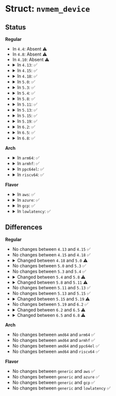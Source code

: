 # Struct: <code>nvmem_device</code>

## Status
<b>Regular</b>
<ul>
<li>
In <code>4.4</code>: Absent ⚠️
</li>
<li>
In <code>4.8</code>: Absent ⚠️
</li>
<li>
In <code>4.10</code>: Absent ⚠️
</li>
<li>
<details>
<summary>In <code>4.13</code>: ✅</summary>

```c
struct nvmem_device {
    const char *name;
    struct module *owner;
    struct device dev;
    int stride;
    int word_size;
    int ncells;
    int id;
    int users;
    size_t size;
    bool read_only;
    int flags;
    struct bin_attribute eeprom;
    struct device *base_dev;
    nvmem_reg_read_t reg_read;
    nvmem_reg_write_t reg_write;
    void *priv;
};
```
</details>
</li>
<li>
<details>
<summary>In <code>4.15</code>: ✅</summary>

```c
struct nvmem_device {
    const char *name;
    struct module *owner;
    struct device dev;
    int stride;
    int word_size;
    int ncells;
    int id;
    int users;
    size_t size;
    bool read_only;
    int flags;
    struct bin_attribute eeprom;
    struct device *base_dev;
    nvmem_reg_read_t reg_read;
    nvmem_reg_write_t reg_write;
    void *priv;
};
```
</details>
</li>
<li>
<details>
<summary>In <code>4.18</code>: ✅</summary>

```c
struct nvmem_device {
    const char *name;
    struct module *owner;
    struct device dev;
    int stride;
    int word_size;
    int ncells;
    int id;
    int users;
    size_t size;
    bool read_only;
    int flags;
    struct bin_attribute eeprom;
    struct device *base_dev;
    nvmem_reg_read_t reg_read;
    nvmem_reg_write_t reg_write;
    void *priv;
};
```
</details>
</li>
<li>
<details>
<summary>In <code>5.0</code>: ✅</summary>

```c
struct nvmem_device {
    struct module *owner;
    struct device dev;
    int stride;
    int word_size;
    int id;
    struct kref refcnt;
    size_t size;
    bool read_only;
    int flags;
    enum nvmem_type type;
    struct bin_attribute eeprom;
    struct device *base_dev;
    struct list_head cells;
    nvmem_reg_read_t reg_read;
    nvmem_reg_write_t reg_write;
    void *priv;
};
```
</details>
</li>
<li>
<details>
<summary>In <code>5.3</code>: ✅</summary>

```c
struct nvmem_device {
    struct module *owner;
    struct device dev;
    int stride;
    int word_size;
    int id;
    struct kref refcnt;
    size_t size;
    bool read_only;
    int flags;
    enum nvmem_type type;
    struct bin_attribute eeprom;
    struct device *base_dev;
    struct list_head cells;
    nvmem_reg_read_t reg_read;
    nvmem_reg_write_t reg_write;
    void *priv;
};
```
</details>
</li>
<li>
<details>
<summary>In <code>5.4</code>: ✅</summary>

```c
struct nvmem_device {
    struct module *owner;
    struct device dev;
    int stride;
    int word_size;
    int id;
    struct kref refcnt;
    size_t size;
    bool read_only;
    int flags;
    enum nvmem_type type;
    struct bin_attribute eeprom;
    struct device *base_dev;
    struct list_head cells;
    nvmem_reg_read_t reg_read;
    nvmem_reg_write_t reg_write;
    void *priv;
};
```
</details>
</li>
<li>
<details>
<summary>In <code>5.8</code>: ✅</summary>

```c
struct nvmem_device {
    struct module *owner;
    struct device dev;
    int stride;
    int word_size;
    int id;
    struct kref refcnt;
    size_t size;
    bool read_only;
    bool root_only;
    int flags;
    enum nvmem_type type;
    struct bin_attribute eeprom;
    struct device *base_dev;
    struct list_head cells;
    nvmem_reg_read_t reg_read;
    nvmem_reg_write_t reg_write;
    struct gpio_desc *wp_gpio;
    void *priv;
};
```
</details>
</li>
<li>
<details>
<summary>In <code>5.11</code>: ✅</summary>

```c
struct nvmem_device {
    struct module *owner;
    struct device dev;
    int stride;
    int word_size;
    int id;
    struct kref refcnt;
    size_t size;
    bool read_only;
    bool root_only;
    int flags;
    enum nvmem_type type;
    struct bin_attribute eeprom;
    struct device *base_dev;
    struct list_head cells;
    const struct nvmem_keepout *keepout;
    unsigned int nkeepout;
    nvmem_reg_read_t reg_read;
    nvmem_reg_write_t reg_write;
    struct gpio_desc *wp_gpio;
    void *priv;
};
```
</details>
</li>
<li>
<details>
<summary>In <code>5.13</code>: ✅</summary>

```c
struct nvmem_device {
    struct module *owner;
    struct device dev;
    int stride;
    int word_size;
    int id;
    struct kref refcnt;
    size_t size;
    bool read_only;
    bool root_only;
    int flags;
    enum nvmem_type type;
    struct bin_attribute eeprom;
    struct device *base_dev;
    struct list_head cells;
    const struct nvmem_keepout *keepout;
    unsigned int nkeepout;
    nvmem_reg_read_t reg_read;
    nvmem_reg_write_t reg_write;
    struct gpio_desc *wp_gpio;
    void *priv;
};
```
</details>
</li>
<li>
<details>
<summary>In <code>5.15</code>: ✅</summary>

```c
struct nvmem_device {
    struct module *owner;
    struct device dev;
    int stride;
    int word_size;
    int id;
    struct kref refcnt;
    size_t size;
    bool read_only;
    bool root_only;
    int flags;
    enum nvmem_type type;
    struct bin_attribute eeprom;
    struct device *base_dev;
    struct list_head cells;
    const struct nvmem_keepout *keepout;
    unsigned int nkeepout;
    nvmem_reg_read_t reg_read;
    nvmem_reg_write_t reg_write;
    struct gpio_desc *wp_gpio;
    void *priv;
};
```
</details>
</li>
<li>
<details>
<summary>In <code>5.19</code>: ✅</summary>

```c
struct nvmem_device {
    struct module *owner;
    struct device dev;
    int stride;
    int word_size;
    int id;
    struct kref refcnt;
    size_t size;
    bool read_only;
    bool root_only;
    int flags;
    enum nvmem_type type;
    struct bin_attribute eeprom;
    struct device *base_dev;
    struct list_head cells;
    const struct nvmem_keepout *keepout;
    unsigned int nkeepout;
    nvmem_reg_read_t reg_read;
    nvmem_reg_write_t reg_write;
    nvmem_cell_post_process_t cell_post_process;
    struct gpio_desc *wp_gpio;
    void *priv;
};
```
</details>
</li>
<li>
<details>
<summary>In <code>6.2</code>: ✅</summary>

```c
struct nvmem_device {
    struct module *owner;
    struct device dev;
    int stride;
    int word_size;
    int id;
    struct kref refcnt;
    size_t size;
    bool read_only;
    bool root_only;
    int flags;
    enum nvmem_type type;
    struct bin_attribute eeprom;
    struct device *base_dev;
    struct list_head cells;
    const struct nvmem_keepout *keepout;
    unsigned int nkeepout;
    nvmem_reg_read_t reg_read;
    nvmem_reg_write_t reg_write;
    nvmem_cell_post_process_t cell_post_process;
    struct gpio_desc *wp_gpio;
    void *priv;
};
```
</details>
</li>
<li>
<details>
<summary>In <code>6.5</code>: ✅</summary>

```c
struct nvmem_device {
    struct module *owner;
    struct device dev;
    int stride;
    int word_size;
    int id;
    struct kref refcnt;
    size_t size;
    bool read_only;
    bool root_only;
    int flags;
    enum nvmem_type type;
    struct bin_attribute eeprom;
    struct device *base_dev;
    struct list_head cells;
    const struct nvmem_keepout *keepout;
    unsigned int nkeepout;
    nvmem_reg_read_t reg_read;
    nvmem_reg_write_t reg_write;
    struct gpio_desc *wp_gpio;
    struct nvmem_layout *layout;
    void *priv;
};
```
</details>
</li>
<li>
<details>
<summary>In <code>6.8</code>: ✅</summary>

```c
struct nvmem_device {
    struct module *owner;
    struct device dev;
    struct list_head node;
    int stride;
    int word_size;
    int id;
    struct kref refcnt;
    size_t size;
    bool read_only;
    bool root_only;
    int flags;
    enum nvmem_type type;
    struct bin_attribute eeprom;
    struct device *base_dev;
    struct list_head cells;
    void (*fixup_dt_cell_info)(struct nvmem_device *, struct nvmem_cell_info *);
    const struct nvmem_keepout *keepout;
    unsigned int nkeepout;
    nvmem_reg_read_t reg_read;
    nvmem_reg_write_t reg_write;
    struct gpio_desc *wp_gpio;
    struct nvmem_layout *layout;
    void *priv;
    bool sysfs_cells_populated;
};
```
</details>
</li>
</ul>
<b>Arch</b>
<ul>
<li>
<details>
<summary>In <code>arm64</code>: ✅</summary>

```c
struct nvmem_device {
    struct module *owner;
    struct device dev;
    int stride;
    int word_size;
    int id;
    struct kref refcnt;
    size_t size;
    bool read_only;
    int flags;
    enum nvmem_type type;
    struct bin_attribute eeprom;
    struct device *base_dev;
    struct list_head cells;
    nvmem_reg_read_t reg_read;
    nvmem_reg_write_t reg_write;
    void *priv;
};
```
</details>
</li>
<li>
<details>
<summary>In <code>armhf</code>: ✅</summary>

```c
struct nvmem_device {
    struct module *owner;
    struct device dev;
    int stride;
    int word_size;
    int id;
    struct kref refcnt;
    size_t size;
    bool read_only;
    int flags;
    enum nvmem_type type;
    struct bin_attribute eeprom;
    struct device *base_dev;
    struct list_head cells;
    nvmem_reg_read_t reg_read;
    nvmem_reg_write_t reg_write;
    void *priv;
};
```
</details>
</li>
<li>
<details>
<summary>In <code>ppc64el</code>: ✅</summary>

```c
struct nvmem_device {
    struct module *owner;
    struct device dev;
    int stride;
    int word_size;
    int id;
    struct kref refcnt;
    size_t size;
    bool read_only;
    int flags;
    enum nvmem_type type;
    struct bin_attribute eeprom;
    struct device *base_dev;
    struct list_head cells;
    nvmem_reg_read_t reg_read;
    nvmem_reg_write_t reg_write;
    void *priv;
};
```
</details>
</li>
<li>
<details>
<summary>In <code>riscv64</code>: ✅</summary>

```c
struct nvmem_device {
    struct module *owner;
    struct device dev;
    int stride;
    int word_size;
    int id;
    struct kref refcnt;
    size_t size;
    bool read_only;
    int flags;
    enum nvmem_type type;
    struct bin_attribute eeprom;
    struct device *base_dev;
    struct list_head cells;
    nvmem_reg_read_t reg_read;
    nvmem_reg_write_t reg_write;
    void *priv;
};
```
</details>
</li>
</ul>
<b>Flavor</b>
<ul>
<li>
<details>
<summary>In <code>aws</code>: ✅</summary>

```c
struct nvmem_device {
    struct module *owner;
    struct device dev;
    int stride;
    int word_size;
    int id;
    struct kref refcnt;
    size_t size;
    bool read_only;
    int flags;
    enum nvmem_type type;
    struct bin_attribute eeprom;
    struct device *base_dev;
    struct list_head cells;
    nvmem_reg_read_t reg_read;
    nvmem_reg_write_t reg_write;
    void *priv;
};
```
</details>
</li>
<li>
<details>
<summary>In <code>azure</code>: ✅</summary>

```c
struct nvmem_device {
    struct module *owner;
    struct device dev;
    int stride;
    int word_size;
    int id;
    struct kref refcnt;
    size_t size;
    bool read_only;
    int flags;
    enum nvmem_type type;
    struct bin_attribute eeprom;
    struct device *base_dev;
    struct list_head cells;
    nvmem_reg_read_t reg_read;
    nvmem_reg_write_t reg_write;
    void *priv;
};
```
</details>
</li>
<li>
<details>
<summary>In <code>gcp</code>: ✅</summary>

```c
struct nvmem_device {
    struct module *owner;
    struct device dev;
    int stride;
    int word_size;
    int id;
    struct kref refcnt;
    size_t size;
    bool read_only;
    int flags;
    enum nvmem_type type;
    struct bin_attribute eeprom;
    struct device *base_dev;
    struct list_head cells;
    nvmem_reg_read_t reg_read;
    nvmem_reg_write_t reg_write;
    void *priv;
};
```
</details>
</li>
<li>
<details>
<summary>In <code>lowlatency</code>: ✅</summary>

```c
struct nvmem_device {
    struct module *owner;
    struct device dev;
    int stride;
    int word_size;
    int id;
    struct kref refcnt;
    size_t size;
    bool read_only;
    int flags;
    enum nvmem_type type;
    struct bin_attribute eeprom;
    struct device *base_dev;
    struct list_head cells;
    nvmem_reg_read_t reg_read;
    nvmem_reg_write_t reg_write;
    void *priv;
};
```
</details>
</li>
</ul>

## Differences
<b>Regular</b>
<ul>
<li>
No changes between <code>4.13</code> and <code>4.15</code> ✅
</li>
<li>
No changes between <code>4.15</code> and <code>4.18</code> ✅
</li>
<li>
<details>
<summary>Changed between <code>4.18</code> and <code>5.0</code> ⚠️</summary>
<ul>
<li>
<b>Field added. </b>
<code>struct kref refcnt</code>
</li>
<li>
<b>Field added. </b>
<code>enum nvmem_type type</code>
</li>
<li>
<b>Field added. </b>
<code>struct list_head cells</code>
</li>
<li>
<b>Field removed. </b>
<code>const char *name</code>
</li>
<li>
<b>Field removed. </b>
<code>int ncells</code>
</li>
<li>
<b>Field removed. </b>
<code>int users</code>
</li>
</ul>
</details>
</li>
<li>
No changes between <code>5.0</code> and <code>5.3</code> ✅
</li>
<li>
No changes between <code>5.3</code> and <code>5.4</code> ✅
</li>
<li>
<details>
<summary>Changed between <code>5.4</code> and <code>5.8</code> ⚠️</summary>
<ul>
<li>
<b>Field added. </b>
<code>bool root_only</code>
</li>
<li>
<b>Field added. </b>
<code>struct gpio_desc *wp_gpio</code>
</li>
</ul>
</details>
</li>
<li>
<details>
<summary>Changed between <code>5.8</code> and <code>5.11</code> ⚠️</summary>
<ul>
<li>
<b>Field added. </b>
<code>const struct nvmem_keepout *keepout</code>
</li>
<li>
<b>Field added. </b>
<code>unsigned int nkeepout</code>
</li>
</ul>
</details>
</li>
<li>
No changes between <code>5.11</code> and <code>5.13</code> ✅
</li>
<li>
No changes between <code>5.13</code> and <code>5.15</code> ✅
</li>
<li>
<details>
<summary>Changed between <code>5.15</code> and <code>5.19</code> ⚠️</summary>
<ul>
<li>
<b>Field added. </b>
<code>nvmem_cell_post_process_t cell_post_process</code>
</li>
</ul>
</details>
</li>
<li>
No changes between <code>5.19</code> and <code>6.2</code> ✅
</li>
<li>
<details>
<summary>Changed between <code>6.2</code> and <code>6.5</code> ⚠️</summary>
<ul>
<li>
<b>Field added. </b>
<code>struct nvmem_layout *layout</code>
</li>
<li>
<b>Field removed. </b>
<code>nvmem_cell_post_process_t cell_post_process</code>
</li>
</ul>
</details>
</li>
<li>
<details>
<summary>Changed between <code>6.5</code> and <code>6.8</code> ⚠️</summary>
<ul>
<li>
<b>Field added. </b>
<code>struct list_head node</code>
</li>
<li>
<b>Field added. </b>
<code>void (*fixup_dt_cell_info)(struct nvmem_device *, struct nvmem_cell_info *)</code>
</li>
<li>
<b>Field added. </b>
<code>bool sysfs_cells_populated</code>
</li>
</ul>
</details>
</li>
</ul>
<b>Arch</b>
<ul>
<li>
No changes between <code>amd64</code> and <code>arm64</code> ✅
</li>
<li>
No changes between <code>amd64</code> and <code>armhf</code> ✅
</li>
<li>
No changes between <code>amd64</code> and <code>ppc64el</code> ✅
</li>
<li>
No changes between <code>amd64</code> and <code>riscv64</code> ✅
</li>
</ul>
<b>Flavor</b>
<ul>
<li>
No changes between <code>generic</code> and <code>aws</code> ✅
</li>
<li>
No changes between <code>generic</code> and <code>azure</code> ✅
</li>
<li>
No changes between <code>generic</code> and <code>gcp</code> ✅
</li>
<li>
No changes between <code>generic</code> and <code>lowlatency</code> ✅
</li>
</ul>
